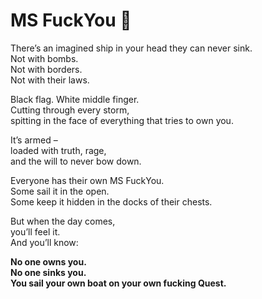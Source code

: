 # MS FuckYou 🍄  

There’s an imagined ship in your head they can never sink.  
Not with bombs.  
Not with borders.  
Not with their laws.  

Black flag. White middle finger.  
Cutting through every storm,  
spitting in the face of everything that tries to own you.  

It’s armed –  
loaded with truth, rage,  
and the will to never bow down.  

Everyone has their own MS FuckYou.  
Some sail it in the open.  
Some keep it hidden in the docks of their chests.

But when the day comes,  
you’ll feel it.  
And you’ll know:

**No one owns you.  
No one sinks you.  
You sail your own boat on your own fucking Quest.**
